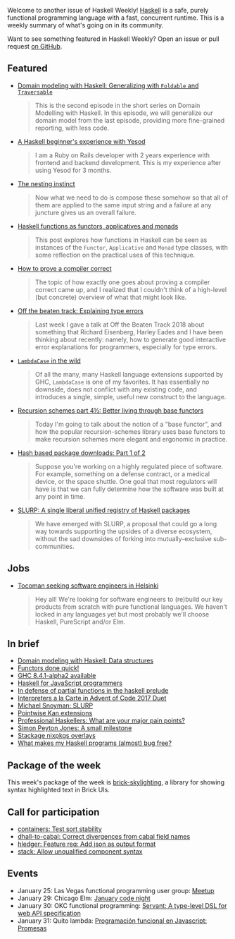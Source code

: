 <!-- 2018-01-25 -->

Welcome to another issue of Haskell Weekly!
[Haskell](https://haskell-lang.org) is a safe, purely functional programming language with a fast, concurrent runtime.
This is a weekly summary of what's going on in its community.

Want to see something featured in Haskell Weekly?
Open an issue or pull request [on GitHub](https://github.com/haskellweekly/haskellweekly.github.io).

## Featured

-   [Domain modeling with Haskell: Generalizing with `Foldable` and `Traversable`](https://coda.wickstrom.tech/episodes/2018-01-22-domain-modelling-with-haskell-generalizing-with-foldable-and-traversable.html)

    > This is the second episode in the short series on Domain Modelling with Haskell. In this episode, we will generalize our domain model from the last episode, providing more fine-grained reporting, with less code.

-   [A Haskell beginner's experience with Yesod](https://itscode.red/posts/a-haskell-beginners-experiance-with-yesod/)

    > I am a Ruby on Rails developer with 2 years experience with frontend and backend development. This is my experience after using Yesod for 3 months.

-   [The nesting instinct](https://argumatronic.com/posts/2018-01-23-the-nesting-instinct.html)

    > Now what we need to do is compose these somehow so that all of them are applied to the same input string and a failure at any juncture gives us an overall failure.

-   [Haskell functions as functors, applicatives and monads ](https://eli.thegreenplace.net/2018/haskell-functions-as-functors-applicatives-and-monads/)

    > This post explores how functions in Haskell can be seen as instances of the `Functor`, `Applicative` and `Monad` type classes, with some reflection on the practical uses of this technique.

-   [How to prove a compiler correct](https://dbp.io/essays/2018-01-16-how-to-prove-a-compiler-correct.html)

    > The topic of how exactly one goes about proving a compiler correct came up, and I realized that I couldn't think of a high-level (but concrete) overview of what that might look like.

-   [Off the beaten track: Explaining type errors](https://byorgey.wordpress.com/2018/01/21/off-the-beaten-track-explaining-type-errors/)

    > Last week I gave a talk at Off the Beaten Track 2018 about something that Richard Eisenberg, Harley Eades and I have been thinking about recently: namely, how to generate good interactive error explanations for programmers, especially for type errors.

-   [`LambdaCase` in the wild](https://storm-country.com/blog/LambdaCase)

    > Of all the many, many Haskell language extensions supported by GHC, `LambdaCase` is one of my favorites. It has essentially no downside, does not conflict with any existing code, and introduces a single, simple, useful new construct to the language.

-   [Recursion schemes part 4&#xbd;: Better living through base functors](http://blog.sumtypeofway.com/recursion-schemes-part-41-2-better-living-through-base-functors/)

    > Today I'm going to talk about the notion of a "base functor", and how the popular recursion-schemes library uses base functors to make recursion schemes more elegant and ergonomic in practice.

-   [Hash based package downloads: Part 1 of 2](https://www.fpcomplete.com/blog/2018/01/hash-based-package-downloads-part-1-of-2)

    > Suppose you're working on a highly regulated piece of software. For example, something on a defense contract, or a medical device, or the space shuttle. One goal that most regulators will have is that we can fully determine how the software was built at any point in time.

-   [SLURP: A single liberal unified registry of Haskell packages](https://github.com/haskell/ecosystem-proposals/pull/4)

    >  We have emerged with SLURP, a proposal that could go a long way towards supporting the upsides of a diverse ecosystem, without the sad downsides of forking into mutually-exclusive sub-communities.

## Jobs

-   [Tocoman seeking software engineers in Helsinki](https://np.reddit.com/r/haskell/comments/7rhfot/haskell_job_opportunity_at_tocoman_in_helsinki/)

    > Hey all! We're looking for software engineers to (re)build our key products from scratch with pure functional languages. We haven't locked in any languages yet but most probably we'll choose Haskell, PureScript and/or Elm.

## In brief

-   [Domain modeling with Haskell: Data structures](https://coda.wickstrom.tech/episodes/2018-01-19-domain-modelling-with-haskell-data-structures.html)
-   [Functors done quick!](https://mmhaskell.com/blog/2018/1/22/functors-done-quick)
-   [GHC 8.4.1-alpha2 available](https://mail.haskell.org/pipermail/ghc-devs/2018-January/015323.html)
-   [Haskell for JavaScript programmers](https://www.youtube.com/watch?v=pUN3algpvMs)
-   [In defense of partial functions in the haskell prelude](http://brandon.si/code/in-defense-of-partial-functions-in-the-haskell-prelude/)
-   [Interpreters a la Carte in Advent of Code 2017 Duet](https://blog.jle.im/entry/interpreters-a-la-carte-duet.html)
-   [Michael Snoyman: SLURP](https://www.snoyman.com/blog/2018/01/slurp)
-   [Pointwise Kan extensions](https://bartoszmilewski.com/2018/01/23/pointwise-kan-extensions/)
-   [Professional Haskellers: What are your major pain points?](https://np.reddit.com/r/haskell/comments/7rwuxb/professional_haskellers_what_are_your_major_pain/)
-   [Simon Peyton Jones: A small milestone](https://mail.haskell.org/pipermail/haskell-cafe/2018-January/128447.html)
-   [Stackage nixpkgs overlays](https://blog.typeable.io/posts/2018-01-19-stackage-overlay.html)
-   [What makes my Haskell programs (almost) bug free?](https://np.reddit.com/r/haskell/comments/7s0rvb/what_makes_my_haskell_programs_almost_bug_free/)

## Package of the week

This week's package of the week is [brick-skylighting](https://hackage.haskell.org/package/brick-skylighting-0.1),
a library for showing syntax highlighted text in Brick UIs.

## Call for participation

-   [containers: Test sort stability](https://github.com/haskell/containers/issues/509)
-   [dhall-to-cabal: Correct divergences from cabal field names](https://github.com/ocharles/dhall-to-cabal/issues/13)
-   [hledger: Feature req: Add json as output format](https://github.com/simonmichael/hledger/issues/689)
-   [stack: Allow unqualified component syntax](https://github.com/commercialhaskell/stack/issues/3790)

## Events

-   January 25: Las Vegas functional programming user group: [Meetup](https://www.meetup.com/las-vegas-functional-programming/events/246359345/)
-   January 29: Chicago Elm: [January code night](https://www.meetup.com/chicago-elm/events/246976541/)
-   January 30: OKC functional programming: [Servant: A type-level DSL for web API specification](https://www.meetup.com/OKC-FP/events/246846967/)
-   January 31: Quito lambda: [Programaci&#xf3;n funcional en Javascript: Promesas](https://www.meetup.com/Quito-Lambda-Meetup/events/243715476/)
